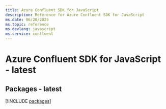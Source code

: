 ```yaml
---
title: Azure Confluent SDK for JavaScript
description: Reference for Azure Confluent SDK for JavaScript
ms.date: 06/20/2025
ms.topic: reference
ms.devlang: javascript
ms.service: confluent
---
```

# Azure Confluent SDK for JavaScript - latest
## Packages - latest
[!INCLUDE [packages](confluent-index.md)]